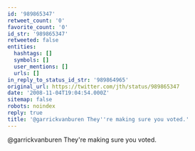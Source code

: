 ```yaml
---
id: '989865347'
retweet_count: '0'
favorite_count: '0'
id_str: '989865347'
retweeted: false
entities:
  hashtags: []
  symbols: []
  user_mentions: []
  urls: []
in_reply_to_status_id_str: '989864965'
original_url: https://twitter.com/jth/status/989865347
date: '2008-11-04T19:04:54.000Z'
sitemap: false
robots: noindex
reply: true
title: '@garrickvanburen They''re making sure you voted.'
---
```


@garrickvanburen They're making sure you voted.